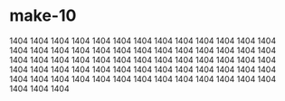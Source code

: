 # make-10
1404 1404 1404 1404 1404 1404 1404 1404 1404 1404 1404 1404 1404 1404 1404 1404 1404 1404 1404 1404 1404 1404 1404 1404 1404 1404 1404 1404 1404 1404 1404 1404 1404 1404 1404 1404 1404 1404 1404 1404 1404 1404 1404 1404 1404 1404 1404 1404 1404 1404 1404 1404 1404 1404 1404 1404 1404 1404 1404 1404 1404 1404 1404 1404 1404 1404 1404 1404
